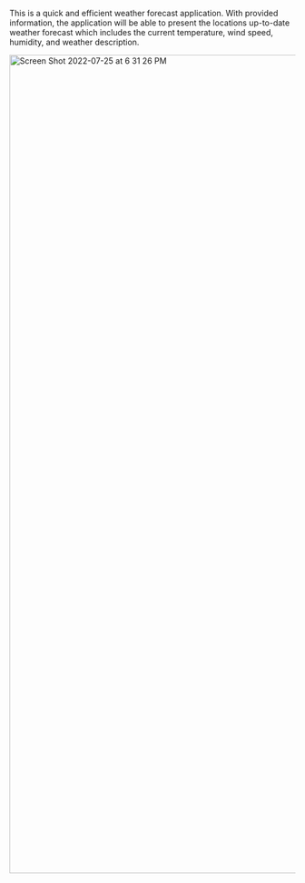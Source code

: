 This is a quick and efficient weather forecast application. With provided information, the application will be able to present the locations up-to-date weather forecast which includes the current temperature, wind speed, humidity, and weather description.



<img width="1440" alt="Screen Shot 2022-07-25 at 6 31 26 PM" src="https://user-images.githubusercontent.com/104444398/180885399-e23ff346-a3f2-4140-a523-fb476f98c65d.png">
